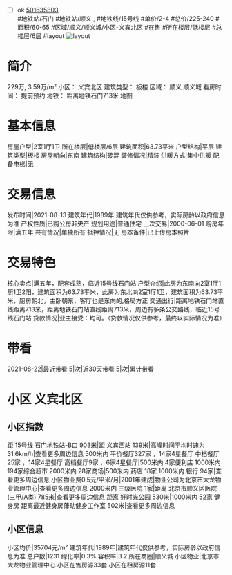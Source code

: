 - [ ] ok [501635803](https://bj.5i5j.com/ershoufang/501635803.html)  
 #地铁站/石门 #地铁站/顺义 ,  #地铁线/15号线
#单价/2-4 #总价/225-240 #面积/60-65   #区域/顺义/顺义城/小区-义宾北区 #在售 #所在楼层/低楼层 #总楼层/6层 #layout 
![layout](http://image2a.5i5j.com/scm/HOUSE_CUSTOMER/bb3eacf61e4a41798e7e391ddf23de0a.jpg_P5.jpg) 
# 简介 
 229万,  3.59万/m² 
小区： 义宾北区
建筑类型： 板楼
区域： 顺义 顺义城
看房时间： 提前预约
地铁： 距离地铁石门713米 地图
# 基本信息 
 房屋户型|2室1厅1卫
所在楼层|低楼层/6层
建筑面积|63.73平米
户型结构|平层
建筑类型|板楼
房屋朝向|东南
建筑结构|砖混
装修情况|精装
供暖方式|集中供暖
配备电梯|无
# 交易信息 
 发布时间|2021-08-13
建筑年代|1989年|建筑年代仅供参考，实际房龄以政府信息为准
产权性质|已购公房非央产
规划用途|普通住宅
上次交易|2000-06-01
购房年限|满五年
共有情况|单独所有
抵押情况|无
房本备件|已上传房本照片
# 交易特色 
 核心卖点|满五年，配套成熟，临近15号线石门站
户型介绍|此房为东南向2室1厅1厨1卫2阳，建筑面积为63.73平米，此房为东北向2室1厅1卫，建筑面积为63.73平米，厨房朝北，主卧朝东，客厅也是东向的,格局方正
交通出行|距离地铁石门站直线距离713米，距离地铁石门站直线距离713米，周边有多条公交路线，临近15号线石门站
贷款情况|业主接受：均可。（贷款情况仅供参考，最终以实际情况为准）
# 带看 
 2021-08-22|最近带看	 5|次|近30天带看	 5|次|累计带看
# 小区 义宾北区
## 小区指数 
 距 15号线 石门地铁站-B口 903米|距 义宾西站 139米|高峰时间平均时速为31.6km/h|查看更多周边信息
500米内 平价餐厅327家 ，14家4星餐厅
中档餐厅25家 ，14家4星餐厅
高档餐厅9家 ，6家4星餐厅|500米内 4家便利店
1000米内 194家综合超市
2000米内 28家商场|500米内 药店 18家
1000米内 银行 94家|查看更多周边信息
小区物业费0.5元/平米/月|2001年建成|物业公司为北京市大龙物业管理中心|查看更多周边信息
2000米内 三级医院 1家|距离 北京市顺义区医院 (三甲/A类) 785米|查看更多周边信息
距离 好时光公园 530米|1000米内 52家 健身房
距离最近健身房葎动健身工作室 502米|查看更多周边信息
## 小区信息 
 小区均价|35704元/m²
建筑年代|1989年|建筑年代仅供参考，实际房龄以政府信息为准
总户数|1231
绿化率|0.3%
容积率|3.2
所在商圈|顺义城
小区物业|北京市大龙物业管理中心
小区在售房源33套
小区在租房源11套
